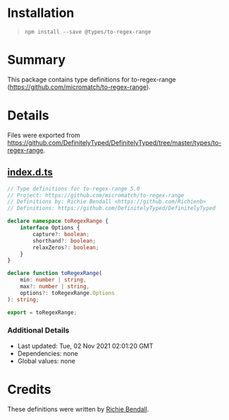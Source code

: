 # Installation
> `npm install --save @types/to-regex-range`

# Summary
This package contains type definitions for to-regex-range (https://github.com/micromatch/to-regex-range).

# Details
Files were exported from https://github.com/DefinitelyTyped/DefinitelyTyped/tree/master/types/to-regex-range.
## [index.d.ts](https://github.com/DefinitelyTyped/DefinitelyTyped/tree/master/types/to-regex-range/index.d.ts)
````ts
// Type definitions for to-regex-range 5.0
// Project: https://github.com/micromatch/to-regex-range
// Definitions by: Richie Bendall <https://github.com/Richienb>
// Definitions: https://github.com/DefinitelyTyped/DefinitelyTyped

declare namespace toRegexRange {
    interface Options {
        capture?: boolean;
        shorthand?: boolean;
        relaxZeros?: boolean;
    }
}

declare function toRegexRange(
    min: number | string,
    max?: number | string,
    options?: toRegexRange.Options
): string;

export = toRegexRange;

````

### Additional Details
 * Last updated: Tue, 02 Nov 2021 02:01:20 GMT
 * Dependencies: none
 * Global values: none

# Credits
These definitions were written by [Richie Bendall](https://github.com/Richienb).
